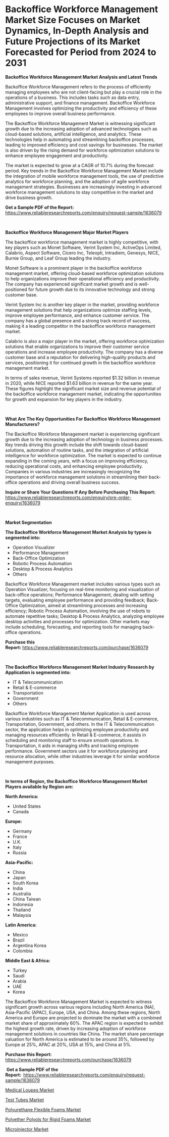 <p><h1>Backoffice Workforce Management Market Size Focuses on Market Dynamics, In-Depth Analysis and Future Projections of its Market Forecasted for Period from 2024 to 2031</h1></p><p><strong>Backoffice Workforce Management Market Analysis and Latest Trends</strong></p>
<p><p>Backoffice Workforce Management refers to the process of efficiently managing employees who are not client-facing but play a crucial role in the operations of a business. This includes tasks such as data entry, administrative support, and finance management. Backoffice Workforce Management involves optimizing the productivity and efficiency of these employees to improve overall business performance.</p><p>The Backoffice Workforce Management Market is witnessing significant growth due to the increasing adoption of advanced technologies such as cloud-based solutions, artificial intelligence, and analytics. These technologies help in automating and streamlining backoffice processes, leading to improved efficiency and cost savings for businesses. The market is also driven by the rising demand for workforce optimization solutions to enhance employee engagement and productivity.</p><p>The market is expected to grow at a CAGR of 10.7% during the forecast period. Key trends in the Backoffice Workforce Management Market include the integration of mobile workforce management tools, the use of predictive analytics for workforce planning, and the adoption of agile workforce management strategies. Businesses are increasingly investing in advanced workforce management solutions to stay competitive in the market and drive business growth.</p></p>
<p><strong>Get a Sample PDF of the Report:&nbsp;</strong> <a href="https://www.reliableresearchreports.com/enquiry/request-sample/1636079">https://www.reliableresearchreports.com/enquiry/request-sample/1636079</a></p>
<p>&nbsp;</p>
<p><strong>Backoffice Workforce Management Major Market Players</strong></p>
<p><p>The backoffice workforce management market is highly competitive, with key players such as Monet Software, Verint System Inc, ActiveOps Limited, Calabrio, Aspect Software, Cicero Inc, Teleopti, Intradiem, Genesys, NICE, Burnie Group, and Leaf Group leading the industry.</p><p>Monet Software is a prominent player in the backoffice workforce management market, offering cloud-based workforce optimization solutions to help organizations improve their operational efficiency and productivity. The company has experienced significant market growth and is well-positioned for future growth due to its innovative technology and strong customer base.</p><p>Verint System Inc is another key player in the market, providing workforce management solutions that help organizations optimize staffing levels, improve employee performance, and enhance customer service. The company has a global presence and a strong track record of success, making it a leading competitor in the backoffice workforce management market.</p><p>Calabrio is also a major player in the market, offering workforce optimization solutions that enable organizations to improve their customer service operations and increase employee productivity. The company has a diverse customer base and a reputation for delivering high-quality products and services, positioning it for continued growth in the backoffice workforce management market.</p><p>In terms of sales revenue, Verint Systems reported $1.32 billion in revenue in 2020, while NICE reported $1.63 billion in revenue for the same year. These figures highlight the significant market size and revenue potential of the backoffice workforce management market, indicating the opportunities for growth and expansion for key players in the industry.</p></p>
<p>&nbsp;</p>
<p><strong>What Are The Key Opportunities For Backoffice Workforce Management Manufacturers?</strong></p>
<p><p>The Backoffice Workforce Management market is experiencing significant growth due to the increasing adoption of technology in business processes. Key trends driving this growth include the shift towards cloud-based solutions, automation of routine tasks, and the integration of artificial intelligence for workforce optimization. The market is expected to continue expanding in the coming years, with a focus on improving efficiency, reducing operational costs, and enhancing employee productivity. Companies in various industries are increasingly recognizing the importance of workforce management solutions in streamlining their back-office operations and driving overall business success.</p></p>
<p><strong>Inquire or Share Your Questions If Any Before Purchasing This Report:</strong> <a href="https://www.reliableresearchreports.com/enquiry/pre-order-enquiry/1636079">https://www.reliableresearchreports.com/enquiry/pre-order-enquiry/1636079</a></p>
<p>&nbsp;</p>
<p><strong>Market Segmentation</strong></p>
<p><strong>The Backoffice Workforce Management Market Analysis by types is segmented into:</strong></p>
<p><ul><li>Operation Visualizer</li><li>Performance Management</li><li>Back-Office Optimization</li><li>Robotic Process Automation</li><li>Desktop & Process Analytics</li><li>Others</li></ul></p>
<p><p>Backoffice Workforce Management market includes various types such as Operation Visualizer, focusing on real-time monitoring and visualization of back-office operations; Performance Management, dealing with setting targets, evaluating employee performance and providing feedback; Back-Office Optimization, aimed at streamlining processes and increasing efficiency; Robotic Process Automation, involving the use of robots to automate repetitive tasks; Desktop & Process Analytics, analyzing employee desktop activities and processes for optimization. Other markets may include scheduling, forecasting, and reporting tools for managing back-office operations.</p></p>
<p><strong>Purchase this Report:&nbsp;</strong><a href="https://www.reliableresearchreports.com/purchase/1636079">https://www.reliableresearchreports.com/purchase/1636079</a></p>
<p>&nbsp;</p>
<p><strong>The Backoffice Workforce Management Market Industry Research by Application is segmented into:</strong></p>
<p><ul><li>IT & Telecommunication</li><li>Retail & E-commerce</li><li>Transportation</li><li>Government</li><li>Others</li></ul></p>
<p><p>Backoffice Workforce Management Market Application is used across various industries such as IT & Telecommunication, Retail & E-commerce, Transportation, Government, and others. In the IT & Telecommunication sector, the application helps in optimizing employee productivity and managing resources efficiently. In Retail & E-commerce, it assists in scheduling and monitoring staff to ensure smooth operations. In Transportation, it aids in managing shifts and tracking employee performance. Government sectors use it for workforce planning and resource allocation, while other industries leverage it for similar workforce management purposes.</p></p>
<p>&nbsp;</p>
<p><strong>In terms of Region, the Backoffice Workforce Management Market Players available by Region are:</strong></p>
<p>
    <p> <strong> North America: </strong>
        <ul>
            <li>United States</li>
            <li>Canada</li>
        </ul>
        </p> 
    <p> <strong> Europe: </strong>
        <ul>
            <li>Germany</li>
            <li>France</li>
            <li>U.K.</li>
            <li>Italy</li>
            <li>Russia</li>
        </ul>
        </p> 
    <p> <strong> Asia-Pacific: </strong>
        <ul>
            <li>China</li>
            <li>Japan</li>
            <li>South Korea</li>
            <li>India</li>
            <li>Australia</li>
            <li>China Taiwan</li>
            <li>Indonesia</li>
            <li>Thailand</li>
            <li>Malaysia</li>
        </ul>
        </p> 
    <p> <strong> Latin America: </strong>
        <ul>
            <li>Mexico</li>
            <li>Brazil</li>
            <li>Argentina Korea</li>
            <li>Colombia</li>
        </ul>
        </p> 
    <p> <strong> Middle East & Africa: </strong>
        <ul>
            <li>Turkey</li>
            <li>Saudi</li>
            <li>Arabia</li>
            <li>UAE</li>
            <li>Korea</li>
        </ul>
    </p>
    </p>
<p><p>The Backoffice Workforce Management Market is expected to witness significant growth across various regions including North America (NA), Asia-Pacific (APAC), Europe, USA, and China. Among these regions, North America and Europe are projected to dominate the market with a combined market share of approximately 60%. The APAC region is expected to exhibit the highest growth rate, driven by increasing adoption of workforce management solutions in countries like China. The market share percentage valuation for North America is estimated to be around 35%, followed by Europe at 25%, APAC at 20%, USA at 15%, and China at 5%.</p></p>
<p><strong>Purchase this Report: </strong><a href="https://www.reliableresearchreports.com/purchase/1636079">https://www.reliableresearchreports.com/purchase/1636079</a></p>
<p>&nbsp;<strong>Get a Sample PDF of the Report:&nbsp;&nbsp;</strong><a href="https://www.reliableresearchreports.com/enquiry/request-sample/1636079">https://www.reliableresearchreports.com/enquiry/request-sample/1636079</a></p>
<p><strong></strong></p>
<p><p><a href="https://medium.com/p/4417e15d19f3/edit">Medical Loupes Market</a></p><p><a href="https://medium.com/p/960ac4a74153/edit">Test Tubes Market</a></p><p><a href="https://github.com/lylyparadise/Market-Research-Report-List-1/blob/main/polyurethane-flexible-foams-market.md">Polyurethane Flexible Foams Market</a></p><p><a href="https://github.com/amae102299/Market-Research-Report-List-3/blob/main/polyether-polyols-for-rigid-foams-market.md">Polyether Polyols for Rigid Foams Market</a></p><p><a href="https://medium.com/p/2f38f99416aa/edit">Microinjector Market</a></p></p>